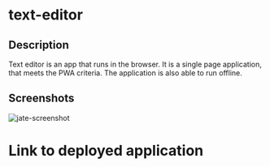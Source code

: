 # text-editor

## Description

Text editor is an app that runs in the browser. It is a single page application, that meets the PWA criteria. The application is also able to run offline. 

## Screenshots

![jate-screenshot](<Develop/client/src/images/Screenshot 2024-01-11 at 10.25.15 PM (2).png>)

# Link to deployed application

